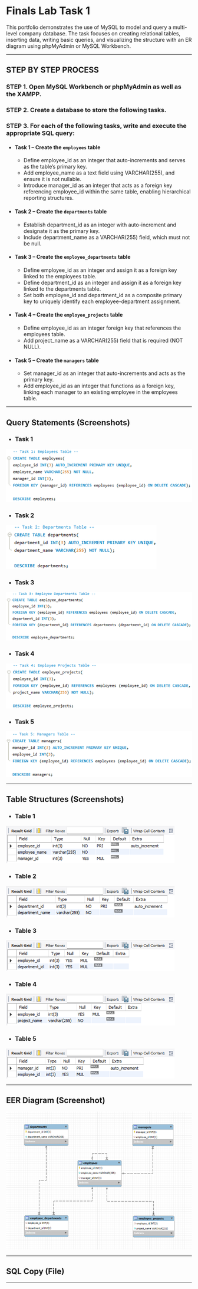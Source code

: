 # Finals Lab Task 1
This portfolio demonstrates the use of MySQL to model and query a multi-level company database. The task focuses on creating relational tables, inserting data, writing basic queries, and visualizing the structure with an ER diagram using phpMyAdmin or MySQL Workbench.

---

## STEP BY STEP PROCESS
### STEP 1. Open MySQL Workbench or phpMyAdmin as well as the XAMPP.

### STEP 2. Create a database to store the following tasks.

### STEP 3. For each of the following tasks, write and execute the appropriate SQL query:
- #### Task 1 – Create the `employees` table
  - Define employee_id as an integer that auto-increments and serves as the table’s primary key.
  - Add employee_name as a text field using VARCHAR(255), and ensure it is not nullable.
  - Introduce manager_id as an integer that acts as a foreign key referencing employee_id within the same table, enabling hierarchical reporting structures.

- #### Task 2 – Create the `departments` table
  - Establish department_id as an integer with auto-increment and designate it as the primary key.
  - Include department_name as a VARCHAR(255) field, which must not be null.

- #### Task 3 – Create the `employee_departments` table
  - Define employee_id as an integer and assign it as a foreign key linked to the employees table.
  - Define department_id as an integer and assign it as a foreign key linked to the departments table.
  - Set both employee_id and department_id as a composite primary key to uniquely identify each employee-department assignment.

- #### Task 4 – Create the `employee_projects` table
  - Define employee_id as an integer foreign key that references the employees table.
  - Add project_name as a VARCHAR(255) field that is required (NOT NULL).

- #### Task 5 – Create the `managers` table
  - Set manager_id as an integer that auto-increments and acts as the primary key.
  - Add employee_id as an integer that functions as a foreign key, linking each manager to an existing employee in the employees table.

---

## Query Statements (Screenshots)
- ### Task 1
![screenshot](images/FLT1(T1).png)
- ### Task 2
![screenshot](images/FLT1(T2).png)
- ### Task 3
![screenshot](images/FLT1(T3).png)
- ### Task 4
![screenshot](images/FLT1(T4).png)
- ### Task 5
![screenshot](images/FLT1(T5).png)

---

## Table Structures (Screenshots)
- ### Table 1
![screenshot](images/FLT1(tbl1).png)
- ### Table 2
![screenshot](images/FLT1(tbl2).png)
- ### Table 3
![screenshot](images/FLT1(tbl3).png)
- ### Table 4
![screenshot](images/FLT1(tbl4).png)
- ### Table 5
![screenshot](images/FLT1(tbl5).png)

---

## EER Diagram (Screenshot)
![screenshot](images/FLT1(EER_Diagram).png)

---

## SQL Copy (File)

---




